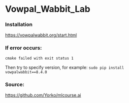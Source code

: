 # Vowpal_Wabbit_Lab

### Installation
https://vowpalwabbit.org/start.html

### If error occurs:
`cmake failed with exit status 1`

Then try to specify version, for example: `sudo pip install vowpalwabbit==8.4.0`

### Source: 
https://github.com/Yorko/mlcourse.ai



